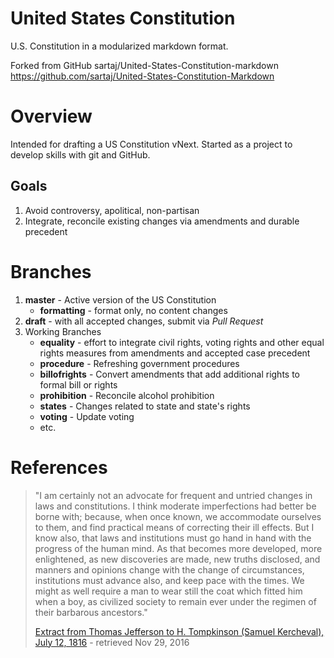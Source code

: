 <!---
TODO:
-->

# United States Constitution
U.S. Constitution in a modularized markdown format.

Forked from GitHub sartaj/United-States-Constitution-markdown
https://github.com/sartaj/United-States-Constitution-Markdown

# Overview
Intended for drafting a US Constitution vNext. Started as a project to develop skills with git and GitHub.

## Goals
1. Avoid controversy, apolitical, non-partisan
2. Integrate, reconcile existing changes via amendments and durable precedent

# Branches

1. **master** - Active version of the US Constitution
    * **formatting** - format only, no content changes
2. **draft** - with all accepted changes, submit via *Pull Request*
3. Working Branches
    * **equality** - effort to integrate civil rights, voting rights and other equal rights measures from amendments and accepted case precedent
    * **procedure** - Refreshing government procedures
    * **billofrights** - Convert amendments that add additional rights to formal bill or rights
    * **prohibition** - Reconcile alcohol prohibition
    * **states** - Changes related to state and state's rights
    * **voting** - Update voting
    * etc.

# References

> "I am certainly not an advocate for frequent and untried changes in laws and constitutions. I think moderate imperfections had better be borne with; because, when once known, we accommodate ourselves to them, and find practical means of correcting their ill effects. But I know also, that laws and institutions must go hand in hand with the progress of the human mind. As that becomes more developed, more enlightened, as new discoveries are made, new truths disclosed, and manners and opinions change with the change of circumstances, institutions must advance also, and keep pace with the times. We might as well require a man to wear still the coat which fitted him when a boy, as civilized society to remain ever under the regimen of their barbarous ancestors." 
>
> [Extract from Thomas Jefferson to H. Tompkinson (Samuel Kercheval), July 12, 1816](http://tjrs.monticello.org/letter/1384) - retrieved Nov 29, 2016